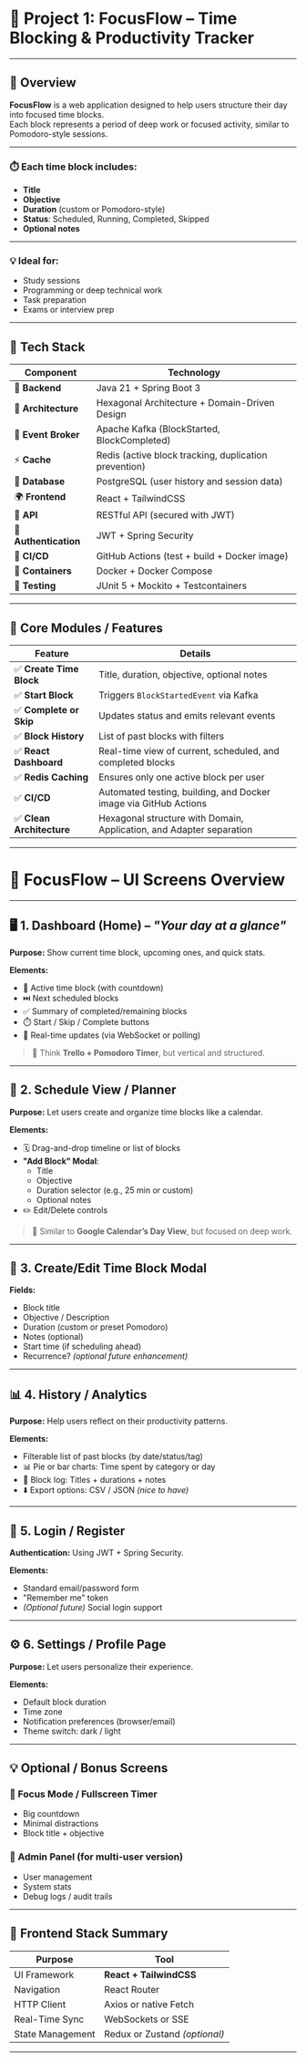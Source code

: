 # 🚀 Project 1: FocusFlow – Time Blocking & Productivity Tracker

---

## 🧠 Overview

**FocusFlow** is a web application designed to help users structure their day into focused time blocks.  
Each block represents a period of deep work or focused activity, similar to Pomodoro-style sessions.

---

### ⏱️ Each time block includes:
- **Title**
- **Objective**
- **Duration** (custom or Pomodoro-style)
- **Status**: Scheduled, Running, Completed, Skipped
- **Optional notes**

---

### 💡 Ideal for:
- Study sessions
- Programming or deep technical work
- Task preparation
- Exams or interview prep

---

## 🧰 Tech Stack

| Component        | Technology                                                    |
|------------------|---------------------------------------------------------------|
| 🧠 **Backend**     | Java 21 + Spring Boot 3                                    |
| 🧱 **Architecture** | Hexagonal Architecture + Domain-Driven Design             |
| 🔁 **Event Broker** | Apache Kafka (BlockStarted, BlockCompleted)               |
| ⚡ **Cache**        | Redis (active block tracking, duplication prevention)     |
| 💾 **Database**     | PostgreSQL (user history and session data)                |
| 🌍 **Frontend**     | React + TailwindCSS                                       |
| 📲 **API**          | RESTful API (secured with JWT)                            |
| 🔐 **Authentication** | JWT + Spring Security                                   |
| 🚀 **CI/CD**        | GitHub Actions (test + build + Docker image)              |
| 🐳 **Containers**   | Docker + Docker Compose                                   |
| 🧪 **Testing**      | JUnit 5 + Mockito + Testcontainers                        |

---

## 🧩 Core Modules / Features

| Feature                 | Details                                                                            |
|-------------------------|------------------------------------------------------------------------------------|
| ✅ **Create Time Block** | Title, duration, objective, optional notes                                       |
| ✅ **Start Block**       | Triggers `BlockStartedEvent` via Kafka                                           |
| ✅ **Complete or Skip**  | Updates status and emits relevant events                                         |
| ✅ **Block History**     | List of past blocks with filters                                                 |
| ✅ **React Dashboard**   | Real-time view of current, scheduled, and completed blocks                       |
| ✅ **Redis Caching**     | Ensures only one active block per user                                           |
| ✅ **CI/CD**             | Automated testing, building, and Docker image via GitHub Actions                 |
| ✅ **Clean Architecture**| Hexagonal structure with Domain, Application, and Adapter separation             |

---

# 🧩 FocusFlow – UI Screens Overview

---

## 🖥️ 1. Dashboard (Home) – *"Your day at a glance"*

**Purpose:** Show current time block, upcoming ones, and quick stats.

**Elements:**
- 🔴 Active time block (with countdown)
- ⏭️ Next scheduled blocks
- ✅ Summary of completed/remaining blocks
- ⏱️ Start / Skip / Complete buttons
- 🔄 Real-time updates (via WebSocket or polling)

> 🧠 Think **Trello + Pomodoro Timer**, but vertical and structured.

---

## 📅 2. Schedule View / Planner

**Purpose:** Let users create and organize time blocks like a calendar.

**Elements:**
- 🗓 Drag-and-drop timeline or list of blocks
- **"Add Block" Modal**:
  - Title
  - Objective
  - Duration selector (e.g., 25 min or custom)
  - Optional notes
- ✏️ Edit/Delete controls

> 📌 Similar to **Google Calendar’s Day View**, but focused on deep work.

---

## 🧠 3. Create/Edit Time Block Modal

**Fields:**
- Block title
- Objective / Description
- Duration (custom or preset Pomodoro)
- Notes (optional)
- Start time (if scheduling ahead)
- Recurrence? *(optional future enhancement)*

---

## 📊 4. History / Analytics

**Purpose:** Help users reflect on their productivity patterns.

**Elements:**
- Filterable list of past blocks (by date/status/tag)
- 📊 Pie or bar charts: Time spent by category or day
- 📜 Block log: Titles + durations + notes
- ⬇️ Export options: CSV / JSON *(nice to have)*

---

## 🔐 5. Login / Register

**Authentication:** Using JWT + Spring Security.

**Elements:**
- Standard email/password form
- "Remember me" token
- *(Optional future)* Social login support

---

## ⚙️ 6. Settings / Profile Page

**Purpose:** Let users personalize their experience.

**Elements:**
- Default block duration
- Time zone
- Notification preferences (browser/email)
- Theme switch: dark / light

---

## 💡 Optional / Bonus Screens

### 🧘 Focus Mode / Fullscreen Timer
- Big countdown
- Minimal distractions
- Block title + objective

### 🧪 Admin Panel (for multi-user version)
- User management
- System stats
- Debug logs / audit trails

---

## 🧱 Frontend Stack Summary

| Purpose             | Tool                     |
|---------------------|--------------------------|
| UI Framework        | **React + TailwindCSS**  |
| Navigation          | React Router             |
| HTTP Client         | Axios or native Fetch    |
| Real-Time Sync      | WebSockets or SSE        |
| State Management    | Redux or Zustand *(optional)* |

---
